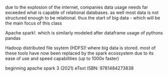 due to the explosion of the internet, companies data usage needs far exceeded what is capable of relational databases. as well most data is not structured enough to be relational. thus the start of big data - which will be the main focus of this class

Apache spark!. which is similarly modeled after dataframe usage of pythons pandas

Hadoop distributed file ssytem (HDFS)! where big data is stored. 
	most of these tools have now been replaced by the spark ecossystem due to its ease of use and speed capabilities (up to 1000x faster)

beginning apache spark 3 (2021) eText ISBN: 9781484273838

